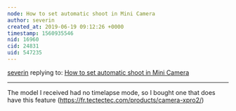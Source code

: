 ```yaml
---
node: How to set automatic shoot in Mini Camera
author: severin
created_at: 2019-06-19 09:12:26 +0000
timestamp: 1560935546
nid: 16960
cid: 24831
uid: 547235
---
```




[severin](../profile/severin) replying to: [How to set automatic shoot in Mini Camera](../notes/severin/08-19-2018/how-to-set-automatic-shoot-in-mini-camera)

----
The model I received had no timelapse mode, so I bought one that does have this feature (https://fr.tectectec.com/products/camera-xpro2/)